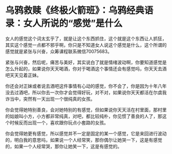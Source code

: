 # 乌鸦救赎《终极火箭班》：乌鸦经典语录：女人所说的“感觉”是什么

女人的感觉这个词太玄乎了，就是让这个东西抓住，这个就是这个东西让人抓狂，其实这个感觉一点都不邪乎啊，你只是不知道女人说这个感觉是什么，这个所谓的感觉就是紧张与兴奋，众筹课程联系微信70075683。

紧张与兴奋，然后呢，痛苦与美好，其实说白了就是情绪波动啊，你要知道感觉是怎么升起的，如果说你天天喝酒，你对于喝酒这个事情还会有感觉吗，你天天去酒吧天天见着正妹。

你还会对正妹或者说去酒吧这件事情有心动的感觉，你不会了，你是因为十年八年没去过酒吧，所以你去一次你才会觉得好玩，对不对，如果说你天天都活在尔虞我诈当中，突然有一天出现一个很纯真的女孩。

你会觉得她特别善良，会对她特别的有感觉，但如果说你天天活在村里面，那村里的姑娘叫小方，小方都非常纯真，对吧，都比较纯朴，你见惯了善良的人了，那这个时候反而出现一个，喜欢跟你玩点小套路的女孩。

你会觉得她更有感觉，所以感觉并不一定是固定的某一个感觉，它是来回进行波动的，明白我的意思吗，如果说一个人经常笑，那你偶尔让她哭一下，这是有感觉的，如果一个人经常哭，那你让她笑一下，这是有感觉的。

